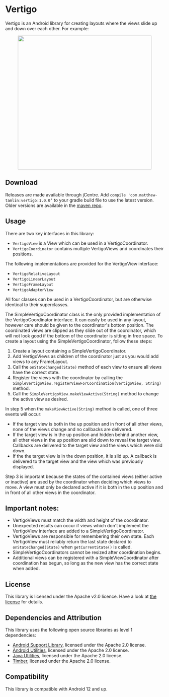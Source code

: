 # Vertigo
Vertigo is an Android library for creating layouts where the views slide up and down over each other. For example:

<div style="text-align:center"><img src="https://raw.githubusercontent.com/MatthewTamlin/Vertigo/master/artwork/example.gif" width="425"/></div>

## Download
Releases are made available through jCentre. Add `compile 'com.matthew-tamlin:vertigo:1.0.0’` to your gradle build file to use the latest version. Older versions are available in the [maven repo](https://bintray.com/matthewtamlin/maven/Vertigo).

## Usage 
There are two key interfaces in this library:
- `VertigoView` is a View which can be used in a VertigoCoordinator.
- `VertigoCoordinator` contains multiple VertigoViews and coordinates their positions.

The following implementations are provided for the VertigoView interface:
- `VertigoRelativeLayout` 
- `VertigoLinearLayout`
- `VertigoFrameLayout`
- `VertigoAdapterView`

All four classes can be used in a VertigoCoordinator, but are otherwise identical to their superclasses.

The SimpleVertigoCoordinator class is the only provided implementation of the VertigoCoordinator interface. It can easily be used in any layout, however care should be given to the coordinator's bottom position. The coordinated views are clipped as they slide out of the coordinator, which will not look good if the bottom of the coordinator is sitting in free space. To create a layout using the SimpleVertigoCoordinator, follow these steps:
  1. Create a layout containing a SimpleVertigoCoordinator.  
  2. Add VertigoViews as children of the coordinator just as you would add views to any FrameLayout.
  3. Call the `onStateChanged(State)` method of each view to ensure all views have the correct state.
  4. Register the views with the coordinator by calling the `SimpleVertigoView.registerViewForCoordination(VertigoView, String)` method.
  5. Call the `SimpleVertigoView.makeViewActive(String)` method to change the active view as desired.
  
In step 5 when the `makeViewActive(String)` method is called, one of three events will occur:
- If the target view is both in the up position and in front of all other views, none of the views change and no callbacks are delivered.
- If the target view is in the up position and hidden behind another view, all other views in the up position are slid down to reveal the target view. Callbacks are delivered to the target view and the views which were slid down.
- If the the target view is in the down position, it is slid up. A callback is delivered to the target view and the view which was previously displayed.

Step 3 is important because the states of the contained views (either active or inactive) are used by the coordinator when deciding which views to move. A view must only be declared active if it is both in the up position and in front of all other views in the coordinator.

## Important notes:
- VertigoViews must match the width and height of the coordinator.
- Unexpected results can occur if views which don't implement the VertigoView interface are added to a SimpleVertigoCoordinator.
- VertigoViews are responsible for remembering their own state. Each VertigoView must reliably return the last state declared to `onStateChanged(State)` when `getCurrentState()` is called.
- SimpleVertigoCoordinators cannot be resized after coordination begins.
- Additional views can be registered with a SimpleViewCoordinator after coordination has begun, so long as the new view has the correct state when added.

## License
This library is licensed under the Apache v2.0 licence. Have a look at [the license](LICENSE) for details.

## Dependencies and Attribution
This library uses the following open source libraries as level 1 dependencies:
- [Android Support Library](https://developer.android.com/topic/libraries/support-library/index.html), licensed under the Apache 2.0 license.
- [Android Utilities](https://github.com/MatthewTamlin/AndroidUtilities), licensed under the Apache 2.0 license.
- [Java Utilities](https://github.com/MatthewTamlin/JavaUtilities), licensed under the Apache 2.0 license.
- [Timber](https://github.com/JakeWharton/timber), licensed under the Apache 2.0 license.

## Compatibility
This library is compatible with Android 12 and up.
